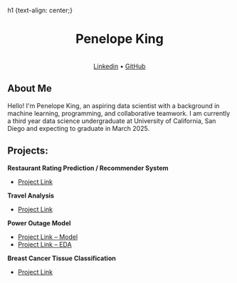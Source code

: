 <style> .table-wrapper { overflow-x: scroll; } </style>
h1 {text-align: center;}
<h1 align="center">Penelope King</h1>
<div align="center">
  <br>
  <a href="https://www.linkedin.com/in/penelopeking">Linkedin</a>
  •
  <a href="https://github.com/PenelopeKing">GitHub</a>
  <br>
  </div>
  
## About Me
Hello! I'm Penelope King, an aspiring data scientist with a background in machine learning, programming, and collaborative teamwork. I am currently a third year data science undergraduate at University of California, San Diego and expecting to graduate in March 2025.
  
## Projects: 
**Restaurant Rating Prediction / Recommender System**
* [Project Link](https://drive.google.com/file/d/1hPbwxCA0s6dhh3w1OPSqWd2b3721-QjR/view?usp=sharing)


**Travel Analysis**
* [Project Link](https://github.com/PenelopeKing/travel-analysis/)


**Power Outage Model**
* [Project Link – Model](https://penelopeking.github.io/power-outage-model/)
* [Project Link – EDA](https://garveyjli.github.io/power_outage_data_exploration/)


**Breast Cancer Tissue Classification**
* [Project Link](https://docs.google.com/document/d/1YcNiUjA0fLrgGRng0sdIQNWT0nPjU5gPZf15jxc1vWk/edit?usp=sharing)



